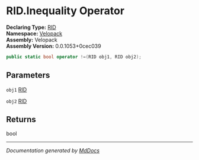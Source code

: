 ﻿<!--  
  <auto-generated>   
    The contents of this file were generated by a tool.  
    Changes to this file may be list if the file is regenerated  
  </auto-generated>   
-->

# RID.Inequality Operator

**Declaring Type:** [RID](../index.md)  
**Namespace:** [Velopack](../../index.md)  
**Assembly:** Velopack  
**Assembly Version:** 0.0.1053+0cec039

```csharp
public static bool operator !=(RID obj1, RID obj2);
```

## Parameters

`obj1`  [RID](../index.md)

`obj2`  [RID](../index.md)

## Returns

bool

___

*Documentation generated by [MdDocs](https://github.com/ap0llo/mddocs)*

